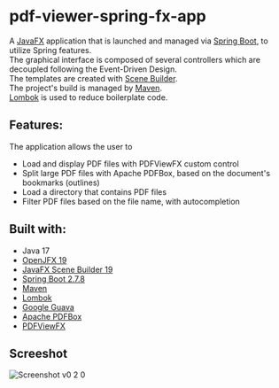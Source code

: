 # pdf-viewer-spring-fx-app

A [JavaFX](https://openjfx.io) application that is launched and managed via [Spring Boot](https://spring.io/projects/spring-boot), to utilize Spring features.  
The graphical interface is composed of several controllers which are decoupled following the Event-Driven Design.  
The templates are created with [Scene Builder](https://gluonhq.com/products/scene-builder).  
The project's build is managed by [Maven](https://maven.apache.org).  
[Lombok](https://projectlombok.org) is used to reduce boilerplate code.  

## Features:
The application allows the user to
- Load and display PDF files with PDFViewFX custom control
- Split large PDF files with Apache PDFBox, based on the document's bookmarks (outlines)
- Load a directory that contains PDF files
- Filter PDF files based on the file name, with autocompletion

## Built with:
- Java 17
- [OpenJFX 19](https://openjfx.io)
- [JavaFX Scene Builder 19](https://gluonhq.com/products/scene-builder)
- [Spring Boot 2.7.8](https://spring.io/projects/spring-boot)
- [Maven](https://maven.apache.org)
- [Lombok](https://projectlombok.org)
- [Google Guava](https://github.com/google/guava)
- [Apache PDFBox](https://pdfbox.apache.org)
- [PDFViewFX](https://github.com/dlsc-software-consulting-gmbh)

## Screeshot
![Screenshot v0 2 0](https://user-images.githubusercontent.com/76587083/215354026-5380327a-9ac8-441a-bad8-9aae8628c6dd.png)
